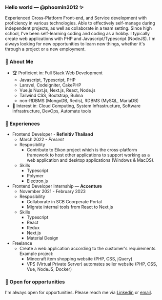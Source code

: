 ### Hello world — @phoomin2012 ✨

Experienced Cross-Platform Front-end, and Service development with proficiency in various technologies. Able to effectively self-manage during independent projects, as well as collaborate in a team setting.
Since high school, I've been self-learning coding and coding as a hobby. I typically create web applications with PHP and Javascript/Typescript (NodeJS). I'm always looking for new opportunities to learn new things, whether it's through a project or a new employment.

### 💬 About Me
- 🏆 Proficient in: Full Stack Web Development
  - Javascript, Typescript, PHP
  - Laravel, Codeigniter, CakePHP
  - Vue.js Nuxt.js, Next.js, React, Node.js
  - Tailwind CSS, Bootstrap, Bulma
  - non-RDBMS (MongoDB, Redis), RDBMS (MySQL, MariaDB)
- 👀 Interest in: Cloud Computing, System Infrastructure, Software Infrastructure, DevOps, Automate tools

### 🌟 Experiences

- Frontend Developer - **Refinitiv Thailand**
  - March 2022 - *Present*
  - Resposibility
    - Contribute to Eikon project which is the cross-platform framework to host other applications to support working as a web application and desktop applications (Windows & MacOS).
  - Skills
    - Typescript
    - Polymer
    - Electron.js
- Frontend Developer Internship — **Accenture**
  - November 2021 - February 2023
  - Resposibility
    - Collaborate in SCB Coorperate Portal
    - Migrate internal tools from React to Next.js
  - Skills
    - Typescript
    - React
    - Redux
    - Next.js
    - Material Design
- Freelance
  - Create a web application according to the customer's requirements.
    Example project:
    - Minecraft item shopping website (PHP, CSS, jQuery)
    - VPS (Virtual Private Server) automates seller website (PHP, CSS, Vue, NodeJS, Docker)

### 📮 Open for opportunities
I'm always open for opportunities. Please reach me via [Linkedin](https://www.linkedin.com/in/phumin-chanthalert/) or [email](mailto:phumin@phumin.in.th?cc=phoomin009@gmail.com).
